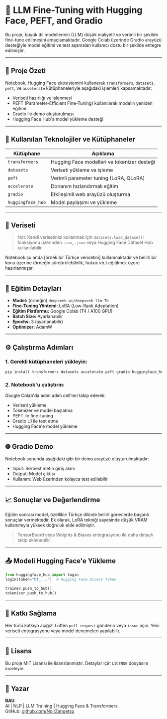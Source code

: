 
# 🔬 LLM Fine-Tuning with Hugging Face, PEFT, and Gradio

Bu proje, büyük dil modellerinin (LLM) düşük maliyetli ve verimli bir şekilde fine-tune edilmesini amaçlamaktadır. Google Colab üzerinde Gradio arayüzü desteğiyle model eğitimi ve test aşamaları kullanıcı dostu bir şekilde entegre edilmiştir.

---

## 🚀 Proje Özeti

Notebook, Hugging Face ekosistemini kullanarak `transformers`, `datasets`, `peft`, ve `accelerate` kütüphaneleriyle aşağıdaki işlemleri kapsamaktadır:

- Veriseti hazırlığı ve işlenmesi
- PEFT (Parameter-Efficient Fine-Tuning) kullanılarak modelin yeniden eğitimi
- Gradio ile demo oluşturulması
- Hugging Face Hub'a model yükleme desteği

---

## 🧰 Kullanılan Teknolojiler ve Kütüphaneler

| Kütüphane           | Açıklama                                      |
|--------------------|-----------------------------------------------|
| `transformers`     | Hugging Face modelleri ve tokenizer desteği   |
| `datasets`         | Veriseti yükleme ve işleme                    |
| `peft`             | Verimli parameter tuning (LoRA, QLoRA)        |
| `accelerate`       | Donanım hızlandırmalı eğitim                  |
| `gradio`           | Etkileşimli web arayüzü oluşturma             |
| `huggingface_hub`  | Model paylaşımı ve yükleme                    |

---

## 📂 Veriseti

> Not: Kendi verisetinizi kullanmak için `datasets.load_dataset()` fonksiyonu üzerinden `.csv`, `.json` veya Hugging Face Dataset Hub kullanılabilir.

Notebook şu anda [örnek bir Türkçe verisetini] kullanmaktadır ve belirli bir konu üzerine (örneğin sürdürülebilirlik, hukuk vb.) eğitilmek üzere hazırlanmıştır.

---

## 🧠 Eğitim Detayları

- **Model:** (örneğin) `deepseek-ai/deepseek-llm-7b`
- **Fine-Tuning Yöntemi:** LoRA (Low-Rank Adaptation)
- **Eğitim Platformu:** Google Colab (T4 / A100 GPU)
- **Batch Size:** Ayarlanabilir
- **Epochs:** 3 (ayarlanabilir)
- **Optimizer:** AdamW

---

## ⚙️ Çalıştırma Adımları

### 1. Gerekli kütüphaneleri yükleyin:
```bash
pip install transformers datasets accelerate peft gradio huggingface_hub
```

### 2. Notebook'u çalıştırın:
Google Colab'da adım adım cell'leri takip ederek:

- Veriseti yükleme
- Tokenizer ve model başlatma
- PEFT ile fine-tuning
- Gradio UI ile test etme
- Hugging Face'e model yükleme

---

## 🌐 Gradio Demo

Notebook sonunda aşağıdaki gibi bir demo arayüzü oluşturulmaktadır:

- Input: Serbest metin giriş alanı
- Output: Model çıktısı
- Kullanım: Web üzerinden kolayca test edilebilir

---

## 📈 Sonuçlar ve Değerlendirme

Eğitim sonrası model, özellikle Türkçe dilinde belirli görevlerde başarılı sonuçlar vermektedir. Ek olarak, LoRA tekniği sayesinde düşük VRAM kullanımıyla yüksek doğruluk elde edilmiştir.

> TensorBoard veya Weights & Biases entegrasyonu ile daha detaylı takip eklenebilir.

---

## 📤 Modeli Hugging Face'e Yükleme

```python
from huggingface_hub import login
login(token="hf_...")  # Hugging Face Access Token

trainer.push_to_hub()
tokenizer.push_to_hub()
```

---

## 🤝 Katkı Sağlama

Her türlü katkıya açığız! Lütfen `pull request` gönderin veya `issue` açın. Yeni veriseti entegrasyonu veya model denemeleri yapılabilir.

---

## 📜 Lisans

Bu proje MIT Lisansı ile lisanslanmıştır. Detaylar için `LICENSE` dosyasını inceleyin.

---

## 👤 Yazar

**BAU**  
AI | NLP | LLM Training | Hugging Face & Transformers  
GitHub: [github.com/NoirZangetsu](https://github.com/NoirZangetsu)
